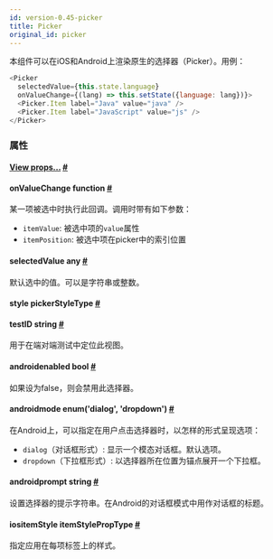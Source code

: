 ```yaml
---
id: version-0.45-picker
title: Picker
original_id: picker
---
```


本组件可以在iOS和Android上渲染原生的选择器（Picker）。用例：
```js
<Picker
  selectedValue={this.state.language}
  onValueChange={(lang) => this.setState({language: lang})}>
  <Picker.Item label="Java" value="java" />
  <Picker.Item label="JavaScript" value="js" />
</Picker>
```

### 属性

<div class="props">
    <div class="prop"><h4 class="propTitle"><a class="anchor" name="view"></a><a href="view.html#props">View
        props...</a> <a class="hash-link" href="#view">#</a></h4></div>
    <div class="prop"><h4 class="propTitle"><a class="anchor" name="onvaluechange"></a>onValueChange <span
            class="propType">function</span> <a class="hash-link" href="#onvaluechange">#</a></h4>
        <div><p>某一项被选中时执行此回调。调用时带有如下参数：
        <ul>
            <li><code>itemValue</code>: 被选中项的<code>value</code>属性</li>
            <li><code>itemPosition</code>: 被选中项在picker中的索引位置</li>
	   	</ul>
        </p></div>
    </div>
    <div class="prop"><h4 class="propTitle"><a class="anchor" name="selectedvalue"></a>selectedValue <span
            class="propType">any</span> <a class="hash-link" href="#selectedvalue">#</a></h4>
        <div><p>默认选中的值。可以是字符串或整数。</p></div>
    </div>
    <div class="prop"><h4 class="propTitle"><a class="anchor" name="style"></a>style <span class="propType">pickerStyleType</span>
        <a class="hash-link" href="#style">#</a></h4></div>
    <div class="prop"><h4 class="propTitle"><a class="anchor" name="testid"></a>testID <span
            class="propType">string</span> <a class="hash-link" href="#testid">#</a></h4>
        <div><p>用于在端对端测试中定位此视图。</p></div>
    </div>
    <div class="prop"><h4 class="propTitle"><a class="anchor" name="enabled"></a><span class="platform">android</span>enabled
        <span class="propType">bool</span> <a class="hash-link" href="#enabled">#</a></h4>
        <div><p>如果设为false，则会禁用此选择器。</p></div>
    </div>
    <div class="prop"><h4 class="propTitle"><a class="anchor" name="mode"></a><span class="platform">android</span>mode
        <span class="propType">enum('dialog', 'dropdown')</span> <a class="hash-link" href="#mode">#</a></h4>
        <div><p>在Android上，可以指定在用户点击选择器时，以怎样的形式呈现选项：</p>
            <ul>
                <li><code>dialog</code>（对话框形式）: 显示一个模态对话框。默认选项。</li>
                <li><code>dropdown</code>（下拉框形式）: 以选择器所在位置为锚点展开一个下拉框。</li>
            </ul>
        </div>
    </div>
    <div class="prop"><h4 class="propTitle"><a class="anchor" name="prompt"></a><span class="platform">android</span>prompt
        <span class="propType">string</span> <a class="hash-link" href="#prompt">#</a></h4>
        <div><p>设置选择器的提示字符串。在Android的对话框模式中用作对话框的标题。</p></div>
    </div>
    <div class="prop"><h4 class="propTitle"><a class="anchor" name="itemstyle"></a><span class="platform">ios</span>itemStyle
        <span class="propType">itemStylePropType</span> <a class="hash-link" href="#itemstyle">#</a></h4>
        <div><p>指定应用在每项标签上的样式。</p></div>
    </div>
</div>
